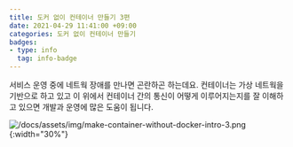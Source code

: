 ```yaml
---
title: 도커 없이 컨테이너 만들기 3편
date: 2021-04-29 11:41:00 +09:00
categories: 도커 없이 컨테이너 만들기  
badges:
- type: info
  tag: info-badge
---
```


서비스 운영 중에 네트웍 장애를 만나면 곤란하곤 하는데요. 컨테이너는 가상 네트웍을 기반으로 하고 있고 이 위에서 컨테이너 간의
통신이 어떻게 이루어지는지를 잘 이해하고 있으면 개발과 운영에 많은 도움이 됩니다.

![/docs/assets/img/make-container-without-docker-intro-3.png](/docs/assets/img/make-container-without-docker-intro-3.png){:width="30%"}